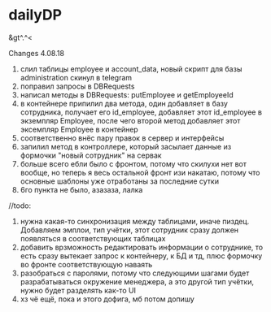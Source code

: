 # dailyDP
&gt^.^&lt;

Changes 4.08.18
1) слил таблицы employee и account_data, новый скрипт для базы administration скинул в telegram
2) поправил запросы в DBRequests
3) написал методы в DBRequests: putEmployee и getEmployeeId
4) в контейнере припилил два метода, один добавляет в базу сотрудника, получает его id_employee,
добавляет этот id_employee в экземпляр Employee, после чего второй метод добавляет этот эксемпляр 
Employee в контейнер
5) соответственно внёс пару правок в сервер и интерфейсы
7) запилил метод в контроллере, который засылает данные из формочки "новый сотрудник" на сервак
8) больше всего ебли было с фронтом, потому что скилухи нет вот вообще, но теперь я весь остальной фронт изи накатаю,
потому что основные шаблоны уже отработаны за последние сутки
9) 6го пункта не было, азазаза, лалка


//todo:
1) нужна какая-то синхронизация между таблицами, иначе пиздец.
Добавляем эмплои, тип учётки, этот сотрудник сразу должен появляться в соответствующих таблицах
2) добавить врзможность редактировать информации о сотруднике, то есть сразу вытекает запрос к контейнеру,
к БД и тд, плюс формочку во фронте соответствующую наваять
3) разобраться с паролями, потому что следующими шагами будет разрабатываться окружение менеджера,
а это другой тип учётки, нужно будет разделять как-то UI
4) хз чё ещё, пока и этого дофига, мб потом допишу

